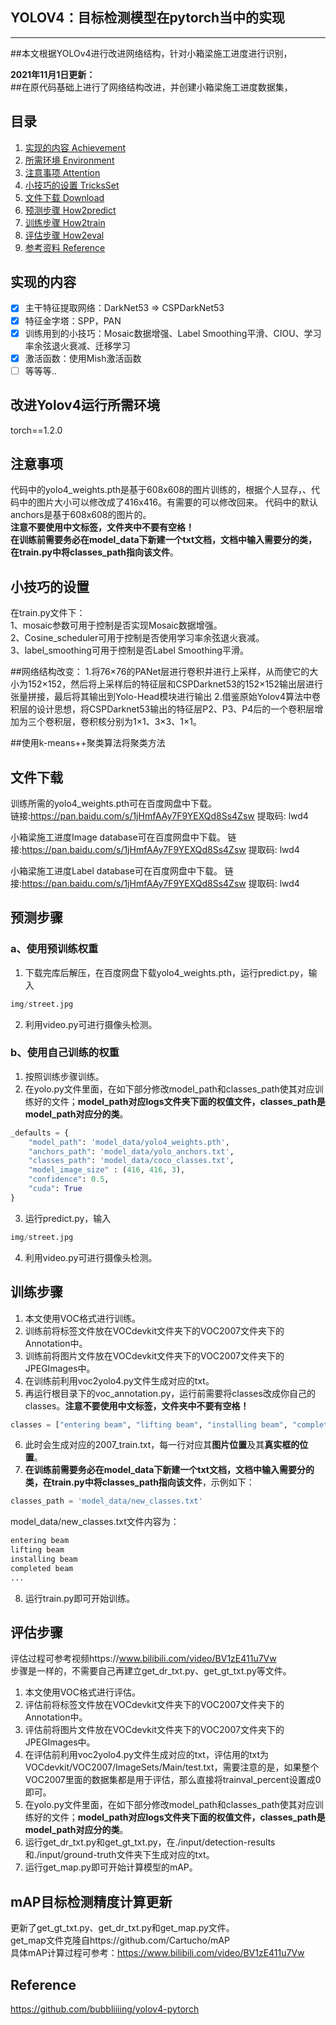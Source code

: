 ## YOLOV4：目标检测模型在pytorch当中的实现
---
##本文根据YOLOv4进行改进网络结构，针对小箱梁施工进度进行识别，

**2021年11月1日更新：**   
##在原代码基础上进行了网络结构改进，并创建小箱梁施工进度数据集，

## 目录
1. [实现的内容 Achievement](#实现的内容)
2. [所需环境 Environment](#所需环境)
3. [注意事项 Attention](#注意事项)
4. [小技巧的设置 TricksSet](#小技巧的设置)
5. [文件下载 Download](#文件下载)
6. [预测步骤 How2predict](#预测步骤)
7. [训练步骤 How2train](#训练步骤)
8. [评估步骤 How2eval](#评估步骤)
9. [参考资料 Reference](#Reference)

## 实现的内容
- [x] 主干特征提取网络：DarkNet53 => CSPDarkNet53
- [x] 特征金字塔：SPP，PAN
- [x] 训练用到的小技巧：Mosaic数据增强、Label Smoothing平滑、CIOU、学习率余弦退火衰减、迁移学习
- [x] 激活函数：使用Mish激活函数
- [ ] 等等等..

## 改进Yolov4运行所需环境
torch==1.2.0

## 注意事项
代码中的yolo4_weights.pth是基于608x608的图片训练的，根据个人显存，、代码中的图片大小可以修改成了416x416。有需要的可以修改回来。 代码中的默认anchors是基于608x608的图片的。   
**注意不要使用中文标签，文件夹中不要有空格！**   
**在训练前需要务必在model_data下新建一个txt文档，文档中输入需要分的类，在train.py中将classes_path指向该文件**。  

## 小技巧的设置
在train.py文件下：   
1、mosaic参数可用于控制是否实现Mosaic数据增强。   
2、Cosine_scheduler可用于控制是否使用学习率余弦退火衰减。   
3、label_smoothing可用于控制是否Label Smoothing平滑。

##网络结构改变：
1.将76×76的PANet层进行卷积并进行上采样，从而使它的大小为152×152，然后将上采样后的特征层和CSPDarknet53的152×152输出层进行张量拼接，最后将其输出到Yolo-Head模块进行输出
2.借鉴原始Yolov4算法中卷积层的设计思想，将CSPDarknet53输出的特征层P2、P3、P4后的一个卷积层增加为三个卷积层，卷积核分别为1×1、3×3、1×1。

##使用k-means++聚类算法将聚类方法

## 文件下载
训练所需的yolo4_weights.pth可在百度网盘中下载。  
链接:https://pan.baidu.com/s/1jHmfAAy7F9YEXQd8Ss4Zsw 提取码: lwd4 

小箱梁施工进度Image database可在百度网盘中下载。
链接:https://pan.baidu.com/s/1jHmfAAy7F9YEXQd8Ss4Zsw 提取码: lwd4 

小箱梁施工进度Label database可在百度网盘中下载。
链接:https://pan.baidu.com/s/1jHmfAAy7F9YEXQd8Ss4Zsw 提取码: lwd4 
 

## 预测步骤
### a、使用预训练权重
1. 下载完库后解压，在百度网盘下载yolo4_weights.pth，运行predict.py，输入  
```python
img/street.jpg
```
2. 利用video.py可进行摄像头检测。  
### b、使用自己训练的权重
1. 按照训练步骤训练。  
2. 在yolo.py文件里面，在如下部分修改model_path和classes_path使其对应训练好的文件；**model_path对应logs文件夹下面的权值文件，classes_path是model_path对应分的类**。  
```python
_defaults = {
    "model_path": 'model_data/yolo4_weights.pth',
    "anchors_path": 'model_data/yolo_anchors.txt',
    "classes_path": 'model_data/coco_classes.txt',
    "model_image_size" : (416, 416, 3),
    "confidence": 0.5,
    "cuda": True
}

```
3. 运行predict.py，输入  
```python
img/street.jpg
```
4. 利用video.py可进行摄像头检测。  

## 训练步骤
1. 本文使用VOC格式进行训练。  
2. 训练前将标签文件放在VOCdevkit文件夹下的VOC2007文件夹下的Annotation中。  
3. 训练前将图片文件放在VOCdevkit文件夹下的VOC2007文件夹下的JPEGImages中。  
4. 在训练前利用voc2yolo4.py文件生成对应的txt。  
5. 再运行根目录下的voc_annotation.py，运行前需要将classes改成你自己的classes。**注意不要使用中文标签，文件夹中不要有空格！**   
```python
classes = ["entering beam", "lifting beam", "installing beam", "completed beam", "cranes", "mixer truck entering", "mixer truck working", "mixer truck leaveing"]
```
6. 此时会生成对应的2007_train.txt，每一行对应其**图片位置**及其**真实框的位置**。  
7. **在训练前需要务必在model_data下新建一个txt文档，文档中输入需要分的类，在train.py中将classes_path指向该文件**，示例如下：   
```python
classes_path = 'model_data/new_classes.txt'    
```
model_data/new_classes.txt文件内容为：   
```python
entering beam
lifting beam
installing beam
completed beam
...
```
8. 运行train.py即可开始训练。

## 评估步骤
评估过程可参考视频https://www.bilibili.com/video/BV1zE411u7Vw  
步骤是一样的，不需要自己再建立get_dr_txt.py、get_gt_txt.py等文件。  
1. 本文使用VOC格式进行评估。  
2. 评估前将标签文件放在VOCdevkit文件夹下的VOC2007文件夹下的Annotation中。  
3. 评估前将图片文件放在VOCdevkit文件夹下的VOC2007文件夹下的JPEGImages中。  
4. 在评估前利用voc2yolo4.py文件生成对应的txt，评估用的txt为VOCdevkit/VOC2007/ImageSets/Main/test.txt，需要注意的是，如果整个VOC2007里面的数据集都是用于评估，那么直接将trainval_percent设置成0即可。  
5. 在yolo.py文件里面，在如下部分修改model_path和classes_path使其对应训练好的文件；**model_path对应logs文件夹下面的权值文件，classes_path是model_path对应分的类**。  
6. 运行get_dr_txt.py和get_gt_txt.py，在./input/detection-results和./input/ground-truth文件夹下生成对应的txt。  
7. 运行get_map.py即可开始计算模型的mAP。

## mAP目标检测精度计算更新
更新了get_gt_txt.py、get_dr_txt.py和get_map.py文件。  
get_map文件克隆自https://github.com/Cartucho/mAP  
具体mAP计算过程可参考：https://www.bilibili.com/video/BV1zE411u7Vw

## Reference
https://github.com/bubbliiiing/yolov4-pytorch

